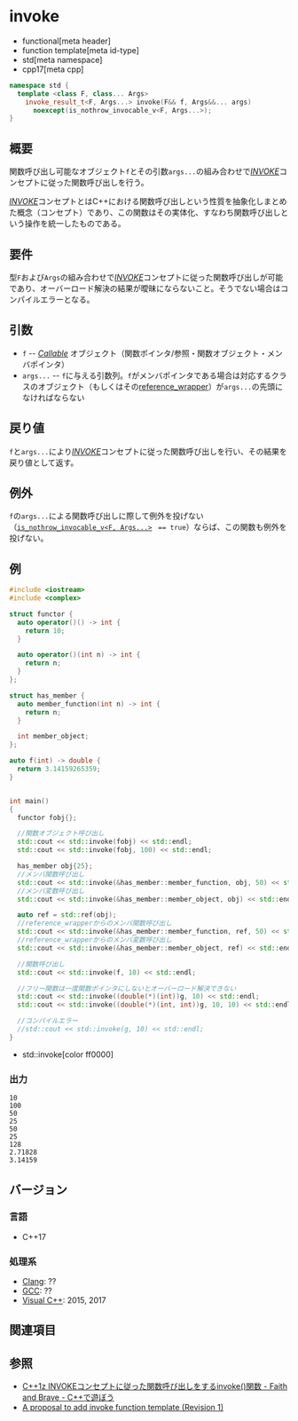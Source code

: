 # invoke
* functional[meta header]
* function template[meta id-type]
* std[meta namespace]
* cpp17[meta cpp]

```cpp
namespace std {
  template <class F, class... Args>
    invoke_result_t<F, Args...> invoke(F&& f, Args&&... args)
      noexcept(is_nothrow_invocable_v<F, Args...>);
}
```

## 概要
関数呼び出し可能なオブジェクト`f`とその引数`args...`の組み合わせで[*INVOKE*](/reference/concepts/Invoke.md)コンセプトに従った関数呼び出しを行う。

[*INVOKE*](/reference/concepts/Invoke.md)コンセプトとはC++における関数呼び出しという性質を抽象化しまとめた概念（コンセプト）であり、この関数はその実体化、すなわち関数呼び出しという操作を統一したものである。

## 要件
型`F`および`Args`の組み合わせで[*INVOKE*](/reference/concepts/Invoke.md)コンセプトに従った関数呼び出しが可能であり、オーバーロード解決の結果が曖昧にならないこと。そうでない場合はコンパイルエラーとなる。

## 引数
- `f` -- [*Callable*](/reference/concepts/Callable.md) オブジェクト（関数ポインタ/参照・関数オブジェクト・メンバポインタ）
- `args...` -- `f`に与える引数列。`f`がメンバポインタである場合は対応するクラスのオブジェクト（もしくはその[reference_wrapper](reference_wrapper.md)）が`args...`の先頭になければならない

## 戻り値
`f`と`args...`により[*INVOKE*](/reference/concepts/Invoke.md)コンセプトに従った関数呼び出しを行い、その結果を戻り値として返す。

## 例外
`f`の`args...`による関数呼び出しに際して例外を投げない（[`is_nothrow_invocable_v<F, Args...>`](/reference/type_traits/is_nothrow_invocable.md) ` == true`）ならば、この関数も例外を投げない。

## 例

```cpp example
#include <iostream>
#include <complex>

struct functor {
  auto operator()() -> int {
    return 10;
  }

  auto operator()(int n) -> int {
    return n;
  }
};

struct has_member {
  auto member_function(int n) -> int {
    return n;
  }

  int member_object;
};

auto f(int) -> double {
  return 3.14159265359;
}


int main()
{
  functor fobj{};

  //関数オブジェクト呼び出し
  std::cout << std::invoke(fobj) << std::endl;
  std::cout << std::invoke(fobj, 100) << std::endl;

  has_member obj{25};
  //メンバ関数呼び出し
  std::cout << std::invoke(&has_member::member_function, obj, 50) << std::endl;
  //メンバ変数呼び出し
  std::cout << std::invoke(&has_member::member_object, obj) << std::endl;

  auto ref = std::ref(obj);
  //reference_wrapperからのメンバ関数呼び出し
  std::cout << std::invoke(&has_member::member_function, ref, 50) << std::endl;
  //reference_wrapperからのメンバ変数呼び出し
  std::cout << std::invoke(&has_member::member_object, ref) << std::endl;

  //関数呼び出し
  std::cout << std::invoke(f, 10) << std::endl;

  //フリー関数は一度関数ポインタにしないとオーバーロード解決できない
  std::cout << std::invoke((double(*)(int))g, 10) << std::endl;
  std::cout << std::invoke((double(*)(int, int))g, 10, 10) << std::endl;

  //コンパイルエラー
  //std::cout << std::invoke(g, 10) << std::endl;
}
```
* std::invoke[color ff0000]

### 出力
```
10
100
50
25
50
25
128
2.71828
3.14159
```

## バージョン
### 言語
- C++17

### 処理系
- [Clang](/implementation.md#clang): ??
- [GCC](/implementation.md#gcc): ??
- [Visual C++](/implementation.md#visual_cpp): 2015, 2017


## 関連項目


## 参照
- [C++1z INVOKEコンセプトに従った関数呼び出しをするinvoke()関数 - Faith and Brave - C++で遊ぼう](https://faithandbrave.hateblo.jp/entry/2016/09/07/173344)
- [A proposal to add invoke function template (Revision 1)](http://www.open-std.org/jtc1/sc22/wg21/docs/papers/2014/n4169.html)